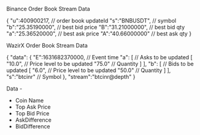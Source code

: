 Binance Order Book Stream Data

{
"u":400900217, // order book updateId
"s":"BNBUSDT", // symbol
"b":"25.35190000", // best bid price
"B":"31.21000000", // best bid qty
"a":"25.36520000", // best ask price
"A":"40.66000000" // best ask qty
}

WazirX Order Book Stream Data

{
"data":
{
"E":1631682370000, // Event time
"a": [ // Asks to be updated
[
"10.0", // Price level to be updated
"75.0" // Quantity
]
],
"b": [ // Bids to be updated
[
"6.0", // Price level to be updated
"50.0" // Quantity
]
],
"s":"btcinr" // Symbol
},
"stream":"btcinr@depth"
}

Data -

- Coin Name
- Top Ask Price
- Top Bid Price
- AskDifference
- BidDifference
